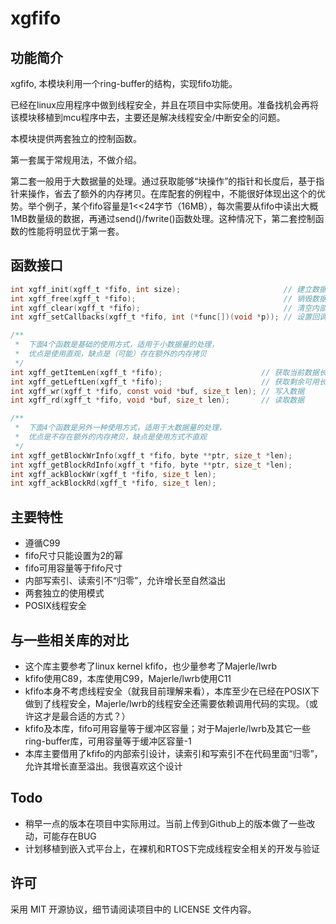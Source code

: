 # xgfifo
## 功能简介
xgfifo, 本模块利用一个ring-buffer的结构，实现fifo功能。

已经在linux应用程序中做到线程安全，并且在项目中实际使用。准备找机会再将该模块移植到mcu程序中去，主要还是解决线程安全/中断安全的问题。

本模块提供两套独立的控制函数。

第一套属于常规用法，不做介绍。

第二套一般用于大数据量的处理。通过获取能够“块操作”的指针和长度后，基于指针来操作，省去了额外的内存拷贝。在库配套的例程中，不能很好体现出这个的优势。举个例子，某个fifo容量是1<<24字节（16MB），每次需要从fifo中读出大概1MB数量级的数据，再通过send()/fwrite()函数处理。这种情况下，第二套控制函数的性能将明显优于第一套。

## 函数接口
```C
int xgff_init(xgff_t *fifo, int size);                       // 建立数据结构
int xgff_free(xgff_t *fifo);                                 // 销毁数据结构
int xgff_clear(xgff_t *fifo);                                // 清空内部数据
int xgff_setCallbacks(xgff_t *fifo, int (*func[])(void *p)); // 设置回调函数

/**
 *  下面4个函数是基础的使用方式，适用于小数据量的处理，
 *  优点是使用直观，缺点是（可能）存在额外的内存拷贝
 */
int xgff_getItemLen(xgff_t *fifo);                      // 获取当前数据长度
int xgff_getLeftLen(xgff_t *fifo);                      // 获取剩余可用长度
int xgff_wr(xgff_t *fifo, const void *buf, size_t len); // 写入数据
int xgff_rd(xgff_t *fifo, void *buf, size_t len);       // 读取数据

/**
 *  下面4个函数是另外一种使用方式，适用于大数据量的处理，
 *  优点是不存在额外的内存拷贝，缺点是使用方式不直观
 */
int xgff_getBlockWrInfo(xgff_t *fifo, byte **ptr, size_t *len);
int xgff_getBlockRdInfo(xgff_t *fifo, byte **ptr, size_t *len);
int xgff_ackBlockWr(xgff_t *fifo, size_t len);
int xgff_ackBlockRd(xgff_t *fifo, size_t len);
```

## 主要特性
* 遵循C99
* fifo尺寸只能设置为2的幂
* fifo可用容量等于fifo尺寸
* 内部写索引、读索引不“归零”，允许增长至自然溢出
* 两套独立的使用模式
* POSIX线程安全

## 与一些相关库的对比
* 这个库主要参考了linux kernel kfifo，也少量参考了Majerle/lwrb
* kfifo使用C89，本库使用C99，Majerle/lwrb使用C11
* kfifo本身不考虑线程安全（就我目前理解来看），本库至少在已经在POSIX下做到了线程安全，Majerle/lwrb的线程安全还需要依赖调用代码的实现。（或许这才是最合适的方式？）
* kfifo及本库，fifo可用容量等于缓冲区容量；对于Majerle/lwrb及其它一些ring-buffer库，可用容量等于缓冲区容量-1
* 本库主要借用了kfifo的内部索引设计，读索引和写索引不在代码里面“归零”，允许其增长直至溢出。我很喜欢这个设计

## Todo
* 稍早一点的版本在项目中实际用过。当前上传到Github上的版本做了一些改动，可能存在BUG
* 计划移植到嵌入式平台上，在裸机和RTOS下完成线程安全相关的开发与验证

## 许可
采用 MIT 开源协议，细节请阅读项目中的 LICENSE 文件内容。
